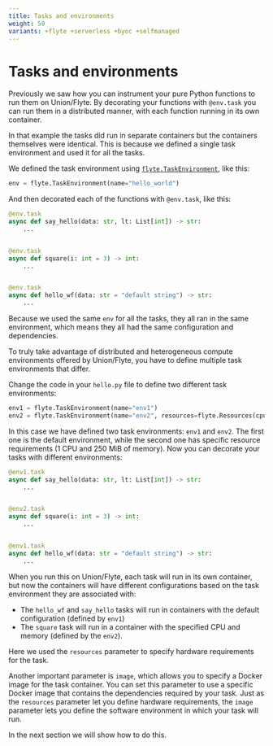 ```yaml
---
title: Tasks and environments
weight: 50
variants: +flyte +serverless +byoc +selfmanaged
---
```


# Tasks and environments

<!-- TODO:
link from here to various environment strategies, when available
- Single environment app (workflow)
- Multi-env workflow, deployed together
- Deploying all environments recursively (coming soon)
- Managing environments with different dependencies.
-->

Previously we saw how you can instrument your pure Python functions to run them on Union/Flyte.
By decorating your functions with `@env.task` you can run them in a distributed manner, with each function running in its own container.

In that example the tasks did run in separate containers but the containers themselves were identical.
This is because we defined a single task environment and used it for all the tasks.

We defined the task environment using [`flyte.TaskEnvironment`](../api-reference/flyte-sdk/packages/flyte#flytetaskenvironment), like this:

```python
env = flyte.TaskEnvironment(name="hello_world")
```

And then decorated each of the functions with `@env.task`, like this:

```python
@env.task
async def say_hello(data: str, lt: List[int]) -> str:
    ...


@env.task
async def square(i: int = 3) -> int:
    ...


@env.task
async def hello_wf(data: str = "default string") -> str:
    ...
```

Because we used the same `env` for all the tasks, they all ran in the same environment, which means they all had the same configuration and dependencies.

To truly take advantage of distributed and heterogeneous compute environments offered by Union/Flyte, you have to define multiple task environments that differ.

Change the code in your `hello.py` file to define two different task environments:

```python
env1 = flyte.TaskEnvironment(name="env1")
env2 = flyte.TaskEnvironment(name="env2", resources=flyte.Resources(cpu=1, memory="250Mi"))
```

In this case we have defined two task environments: `env1` and `env2`.
The first one is the default environment, while the second one has specific resource requirements (1 CPU and 250 MiB of memory).
Now you can decorate your tasks with different environments:

```python
@env1.task
async def say_hello(data: str, lt: List[int]) -> str:
    ...


@env2.task
async def square(i: int = 3) -> int:
    ...


@env1.task
async def hello_wf(data: str = "default string") -> str:
    ...
```

When you run this on Union/Flyte, each task will run in its own container,
but now the containers will have different configurations based on the task environment they are associated with:

<!-- TODO:
We need to talk about depends_on attribute, otherwise downstream environments will not be built
-->


* The `hello_wf` and `say_hello` tasks will run in containers with the default configuration (defined by `env1`)
* The `square` task will run in a container with the specified CPU and memory (defined by the `env2`).

Here we used the `resources` parameter to specify hardware requirements for the task.

Another important parameter is `image`, which allows you to specify a Docker image for the task container.
You can set this parameter to use a specific Docker image that contains the dependencies required by your task.
Just as the `resources` parameter let you define hardware requirements, the `image` parameter lets you define the software environment in which your task will run.

In the next section we will show how to do this.